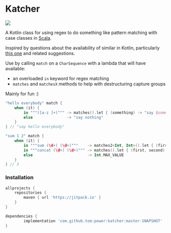 # Katcher

[![](https://jitpack.io/v/tom-power/katcher.svg)](https://jitpack.io/#tom-power/katcher)

A Kotlin class for using regex to do something like pattern matching with case classes in [Scala](https://docs.scala-lang.org/tour/pattern-matching.html).

Inspired by questions about the availability of similar in Kotlin, particularly [this one](https://discuss.kotlinlang.org/t/using-regex-in-a-when/1794) and related suggestions.

Use by calling `match` on a `CharSequence` with a lambda that will have available:
 
- an overloaded `in` keyword for regex matching 
- `matches` and `matchesX` methods to help with destructuring capture groups

Mainly for fun :)

```kotlin
"hello everybody" match {
    when (it) {
        in """([a-z ]+)""" -> matches().let { (something) -> "say $something" }
        else               -> "say nothing"
    }
} // "say hello everybody"

"sum 1 2" match {
    when (it) {
        in """sum (\d+) (\d+)"""    -> matches2<Int, Int>().let { (first, second) -> first + second }
        in """concat (\d+) (\d+)""" -> matches().let { (first, second) -> (first + second).toInt() }
        else                        -> Int.MAX_VALUE
    }
} // 3
```

### Installation

```groovy
allprojects {
    repositories {
        maven { url 'https://jitpack.io' }
    }
}

dependencies {
        implementation 'com.github.tom-power:katcher:master-SNAPSHOT'
}
```

